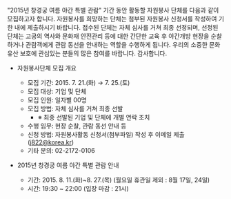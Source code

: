 "2015년 창경궁 여름 야간 특별 관람" 기간 동안 활동할 자원봉사 단체를 다음과 같이 모집하고자 합니다. 자원봉사를 희망하는 단체는 첨부된 자원봉사 신청서를 작성하여 기한 내에 제출하시기 바랍니다. 접수된 단체는 자체 심사를 거쳐 최종 선정되며, 선정된 단체는 고궁의 역사와 문화재 안전관리 등에 대한 간단한 교육 후 야간개방 현장을 순찰하거나 관람객에게 관람 동선을 안내하는 역할을 수행하게 됩니다. 우리의 소중한 문화유산 보호에 관심있는 분들의 많은 참여를 바랍니다. 감사합니다.

- 자원봉사단체 모집 개요
  - 모집 기간: 2015. 7. 21.(화) → 7. 25.(토)
  - 모집 대상: 기업 및 단체
  - 모집 인원: 일자별 00명
  - 모집 방법: 자체 심사를 거쳐 최종 선발
    - ※ 최종 선발된 기업 및 단체에 개별 연락 조치
  - 수행 임무: 현장 순찰, 관람 동선 안내 등
  - 신청 방법: 자원봉사활동 신청서(첨부파일) 작성 후 이메일 제출(j822@korea.kr)
  - 기타 문의: 02-2172-0106

- 2015년 창경궁 여름 야간 특별 관람 안내
  - 기간: 2015. 8. 11.(화)~8. 27.(목) (월요일 휴관일 제외 : 8월 17일, 24일)
  - 시간: 19:30 ~ 22:00 (입장 마감 : 21시)